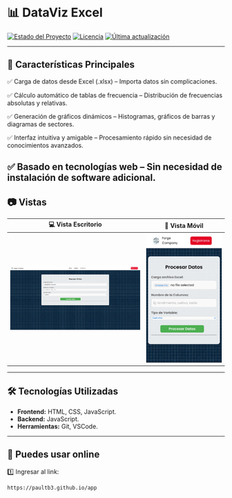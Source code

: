 # 📊 DataViz Excel

[![Estado del Proyecto](https://img.shields.io/badge/Estado-En%20Desarrollo-blue)]()
[![Licencia](https://img.shields.io/badge/Licencia-MIT-green)]()
[![Última actualización](https://img.shields.io/github/last-commit/usuario/repositorio)]()

---

## 🌟 Características Principales

✅ Carga de datos desde Excel (.xlsx) – Importa datos sin complicaciones.

✅ Cálculo automático de tablas de frecuencia – Distribución de frecuencias absolutas y relativas.

✅ Generación de gráficos dinámicos – Histogramas, gráficos de barras y diagramas de sectores.

✅ Interfaz intuitiva y amigable – Procesamiento rápido sin necesidad de conocimientos avanzados.

## ✅ Basado en tecnologías web – Sin necesidad de instalación de software adicional.

## 📷 Vistas

| 💻 Vista Escritorio                           | 📱 Vista Móvil                        |
| --------------------------------------------- | -------------------------------------- |
| ![Escritorio](./assets/images/mod_desktop.png) | ![Móvil](./assets/images/mod_movil.jpg) |

---

## 🛠️ Tecnologías Utilizadas

- **Frontend:** HTML, CSS, JavaScript.
- **Backend:** JavaScript.
- **Herramientas:** Git, VSCode.

---

## 🚀 Puedes usar online

1️⃣ Ingresar al link:

```bash
https://paultb3.github.io/app


```

